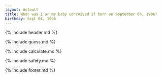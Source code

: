```yaml
---
layout: default
title: When was I or my baby conceived if born on September 04, 1906?
birthday: Sept 04, 1906
---
```


{% include header.md %}

{% include guess.md %}

{% include calculate.md %}

{% include safety.md %}

{% include footer.md %}



